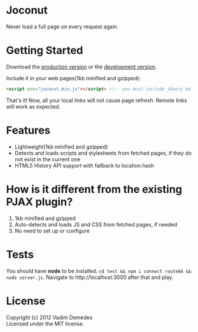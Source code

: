 # Joconut

Never load a full page on every request again.

# Getting Started
Download the [production version][min] or the [development version][max].

[min]: https://raw.github.com/vdemedes/joconut/master/dist/joconut.min.js
[max]: https://raw.github.com/vdemedes/joconut/master/dist/joconut.js

Include it in your web pages(1kb minified and gzipped):

```html
<script src="joconut.min.js"></script> <!-- you must include jQuery before that -->
```

That's it! Now, all your local links will not cause page refresh. Remote links will work as expected.

# Features

- Lightweight(1kb minified and gzipped)
- Detects and loads scripts and stylesheets from fetched pages, if they do not exist in the current one
- HTML5 History API support with fallback to location.hash

# How is it different from the existing PJAX plugin?

1. 1kb minified and gzipped
2. Auto-detects and loads JS and CSS from fetched pages, if needed
3. No need to set up or configure

# Tests

You should have **node** to be installed. ```cd test && npm i connect route66 && node server.js```. Navigate to http://localhost:3000 after that and play.

# License

Copyright (c) 2012 Vadim Demedes  
Licensed under the MIT license.